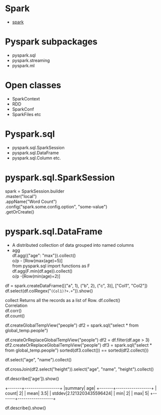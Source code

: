 # Spark
* [spark](https://github.com/soumya-mishra/AI_DS_ML/blob/master/Pyspark.ipynb)
# Pyspark subpackages
- pyspark.sql
- pyspark.streaming
- pyspark.ml
# Open classes 
- SparkContext
- RDD
- SparkConf
- SparkFiles etc
# Pyspark.sql
- pyspark.sql.SparkSession
- pyspark.sql.DataFrame
- pyspark.sql.Column  etc.
# pyspark.sql.SparkSession
spark = SparkSession.builder \
    .master("local") \
    .appName("Word Count") \
    .config("spark.some.config.option", "some-value") \
    .getOrCreate()

# pyspark.sql.DataFrame
- A distributed collection of data grouped into named columns 
- agg \
  df.agg({"age": "max"}).collect() \
o/p - [Row(max(age)=5)] \
from pyspark.sql import functions as F \
df.agg(F.min(df.age)).collect() \
o/p -[Row(min(age)=2)]


df = spark.createDataFrame([("a", 1), ("b", 2), ("c",  3)], ["Col1", "Col2"]) \
df.select(df.colRegex("`(Col1)?+.+`")).show()

  collect 
Returns all the records as a list of Row.
 df.collect() \
 Correlation \
 df.corr()  \
 df.count() 


df.createGlobalTempView("people")
df2 = spark.sql("select * from global_temp.people")

df.createOrReplaceGlobalTempView("people")
df2 = df.filter(df.age > 3)
df2.createOrReplaceGlobalTempView("people")
df3 = spark.sql("select * from global_temp.people")
sorted(df3.collect()) == sorted(df2.collect())



df.select("age", "name").collect()

df.crossJoin(df2.select("height")).select("age", "name", "height").collect()

df.describe(['age']).show()

+-------+------------------+
|summary|               age|
+-------+------------------+
|  count|                 2|
|   mean|               3.5|
| stddev|2.1213203435596424|
|    min|                 2|
|    max|                 5|
+-------+------------------+

df.describe().show()



